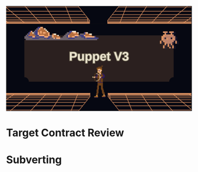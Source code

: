 <img src="https://github.com/wasny0ps/Damn-Vulnerable-DeFi/blob/main/src/14.png">

# Target Contract Review

# Subverting


